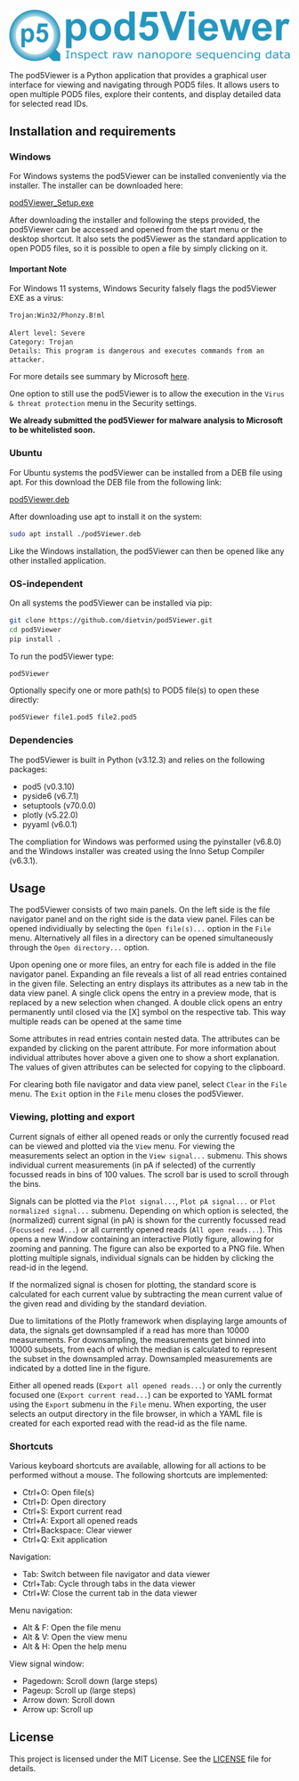 ![header](./images/github_header.png)

The pod5Viewer is a Python application that provides a graphical user interface for viewing and navigating through POD5 files. It allows users to open multiple POD5 files, explore their contents, and display detailed data for selected read IDs.

## Installation and requirements

### Windows
For Windows systems the pod5Viewer can be installed conveniently via the installer. The installer can be downloaded here:

[pod5Viewer_Setup.exe]()

After downloading the installer and following the steps provided, the pod5Viewer can be accessed and opened from the start menu or the desktop shortcut. It also sets the pod5Viewer as the standard application to open POD5 files, so it is possible to open a file by simply clicking on it.

#### Important Note
For Windows 11 systems, Windows Security falsely flags the pod5Viewer EXE as a virus:
```
Trojan:Win32/Phonzy.B!ml

Alert level: Severe
Category: Trojan
Details: This program is dangerous and executes commands from an attacker.
```
For more details see summary by Microsoft [here](https://go.microsoft.com/fwlink/?linkid=142185&name=Trojan:Win32/Phonzy.B!ml&threatid=2147772963).

One option to still use the pod5Viewer is to allow the execution in the `Virus & threat protection` menu in the Security settings. 

**We already submitted the pod5Viewer for malware analysis to Microsoft to be whitelisted soon.**


### Ubuntu
For Ubuntu systems the pod5Viewer can be installed from a DEB file using apt. For this download the DEB file from the following link:

[pod5Viewer.deb]()

After downloading use apt to install it on the system:
```bash
sudo apt install ./pod5Viewer.deb
```
Like the Windows installation, the pod5Viewer can then be opened like any other installed application. 

### OS-independent
On all systems the pod5Viewer can be installed via pip:
```bash
git clone https://github.com/dietvin/pod5Viewer.git
cd pod5Viewer
pip install .
```
To run the pod5Viewer type:
```bash
pod5Viewer
```
Optionally specify one or more path(s) to POD5 file(s) to open these directly:
```bash
pod5Viewer file1.pod5 file2.pod5
```
### Dependencies
The pod5Viewer is built in Python (v3.12.3) and relies on the following packages:
- pod5 (v0.3.10)
- pyside6 (v6.7.1)
- setuptools (v70.0.0)
- plotly (v5.22.0)
- pyyaml (v6.0.1)

The compliation for Windows was performed using the pyinstaller (v6.8.0) and the Windows installer was created using the Inno Setup Compiler (v6.3.1).

## Usage
The pod5Viewer consists of two main panels. On the left side is the file navigator panel and on the right side is the data view panel. Files can be opened individiually by selecting the `Open file(s)...` option in the `File` menu. Alternatively all files in a directory can be opened simultaneously through the `Open directory...` option.

Upon opening one or more files, an entry for each file is added in the file navigator panel. Expanding an file reveals a list of all read entries contained in the given file. Selecting an entry displays its attributes as a new tab in the data view panel. A single click opens the entry in a preview mode, that is replaced by a new selection when changed. A double click opens an entry permanently until closed via the [X] symbol on the respective tab. This way multiple reads can be opened at the same time 

Some attributes in read entries contain nested data. The attributes can be expanded by clicking on the parent attribute. For more information about individual attributes hover above a given one to show a short explanation. The values of given attributes can be selected for copying to the clipboard.

For clearing both file navigator and data view panel, select `Clear` in the `File` menu. The `Exit` option in the `File` menu closes the pod5Viewer.

### Viewing, plotting and export
Current signals of either all opened reads or only the currently focused read can be viewed and plotted via the `View` menu. For viewing the measurements select an option in the `View signal...` submenu. This shows individual current measurements (in pA if selected) of the currently focussed reads in bins of 100 values. The scroll bar is used to scroll through the bins. 

Signals can be plotted via the `Plot signal...`, `Plot pA signal...` or `Plot normalized signal...` submenu. Depending on which option is selected, the (normalized) current signal (in pA) is shown for the currently focussed read (`Focussed read...`) or all currently opened reads (`All open reads...`). This opens a new Window containing an interactive Plotly figure, allowing for zooming and panning. The figure can also be exported to a PNG file. When plotting multiple signals, individual signals can be hidden by clicking the read-id in the legend.

If the normalized signal is chosen for plotting, the standard score is calculated for each current value by subtracting the mean current value of the given read and dividing by the standard deviation. 

Due to limitations of the Plotly framework when displaying large amounts of data, the signals get downsampled if a read has more than 10000 measurements. For downsampling, the measurements get binned into 10000 subsets, from each of which the median is calculated to represent the subset in the downsampled array. Downsampled measurements are indicated by a dotted line in the figure.

Either all opened reads (`Export all opened reads...`) or only the currently focused one (`Export current read...`) can be exported to YAML format using the `Export` submenu in the `File` menu. When exporting, the user selects an output directory in the file browser, in which a YAML file is created for each exported read with the read-id as the file name.

### Shortcuts
Various keyboard shortcuts are available, allowing for all actions to be performed without a mouse. The following shortcuts are implemented:

- Ctrl+O: Open file(s)
- Ctrl+D: Open directory
- Ctrl+S: Export current read
- Ctrl+A: Export all opened reads
- Ctrl+Backspace: Clear viewer
- Ctrl+Q: Exit application

Navigation:
- Tab: Switch between file navigator and data viewer
- Ctrl+Tab: Cycle through tabs in the data viewer
- Ctrl+W: Close the current tab in the data viewer

Menu navigation:
- Alt & F: Open the file menu
- Alt & V: Open the view menu
- Alt & H: Open the help menu

View signal window:
- Pagedown: Scroll down (large steps)
- Pageup: Scroll up (large steps)
- Arrow down: Scroll down
- Arrow up: Scroll up

## License
This project is licensed under the MIT License. See the [LICENSE](./LICENSE) file for details.